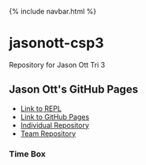 {% include navbar.html %}

# jasonott-csp3
Repository for Jason Ott Tri 3

## Jason Ott's GitHub Pages

- [Link to REPL](https://replit.com/@JasonOtt1/jasonott-csp3)
- [Link to GitHub Pages](https://jasono12.github.io/jasonott-csp3/)
- [Individual Repository](https://github.com/JasonO12/jasonott-csp3)
- [Team Repository](https://github.com/LindaLiu1202/just_code)

### Time Box
